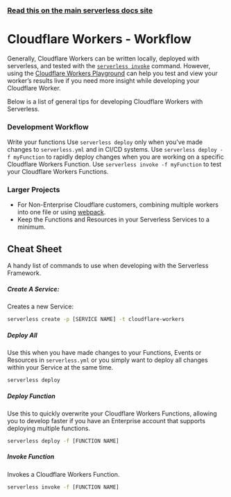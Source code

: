 <!--
title: Serverless Framework Guide - Cloudflare Workers - Workflow
menuText: Workflow
menuOrder: 9
description: A guide and cheatsheet containing CLI commands and workflow recommendations.
layout: Doc
-->

<!-- DOCS-SITE-LINK:START automatically generated  -->
### [Read this on the main serverless docs site](https://www.serverless.com/framework/docs/providers/cloudflare-workers/guide/workflow)
<!-- DOCS-SITE-LINK:END -->


# Cloudflare Workers - Workflow
Generally, Cloudflare Workers can be written locally, deployed with serverless, and tested with the [`serverless invoke`](../cli-reference/invoke.md) command. However, using the [Cloudflare Workers Playground](https://cloudflareworkers.com/#) can help you test and view your worker’s results live if you need more insight while developing your Cloudflare Worker.
 
Below is a list of general tips for developing Cloudflare Workers with Serverless.
 
### Development Workflow
Write your functions
Use `serverless deploy` only when you've made changes to `serverless.yml` and in CI/CD systems.
Use `serverless deploy -f myFunction` to rapidly deploy changes when you are working on a specific Cloudflare Workers Function.
Use `serverless invoke -f myFunction` to test your Cloudflare Workers Functions.
### Larger Projects
* For Non-Enterprise Cloudflare customers, combining multiple workers into one file or using [webpack](https://developers.cloudflare.com/workers/writing-workers/using-npm-modules/).
* Keep the Functions and Resources in your Serverless Services to a minimum.
## Cheat Sheet
A handy list of commands to use when developing with the Serverless Framework.
 
##### Create A Service:
Creates a new Service:
 
```bash
serverless create -p [SERVICE NAME] -t cloudflare-workers
```

##### Deploy All
Use this when you have made changes to your Functions, Events or Resources in `serverless.yml` or you simply want to deploy all changes within your Service at the same time.
 
```bash
serverless deploy
```


##### Deploy Function
Use this to quickly overwrite your Cloudflare Workers Functions, allowing you to develop faster if you have an Enterprise account that supports deploying multiple functions.
 
```bash
serverless deploy -f [FUNCTION NAME]
```


##### Invoke Function
Invokes a Cloudflare Workers Function.
 
```bash
serverless invoke -f [FUNCTION NAME]
```
